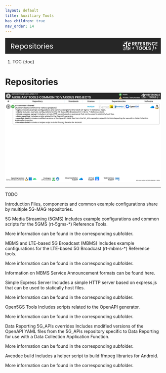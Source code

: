 ```yaml
---
layout: default
title: Auxiliary Tools
has_children: true
nav_order: 14
---
```


<img src="../../assets/images/Banner_Repositories.png" /> 

1. TOC
{:toc}

# Repositories

<img src="../../assets/images/projects/common_tools.png">

---

TODO

Introduction
Files, components and common example configurations share by multiple 5G-MAG repositories.

5G Media Streaming (5GMS)
Includes example configurations and common scripts for the 5GMS (rt-5gms-*) Reference Tools.

More information can be found in the corresponding subfolder.

MBMS and LTE-based 5G Broadcast (MBMS)
Includes example configurations for the LTE-based 5G Broadcast (rt-mbms-*) Reference tools.

More information can be found in the corresponding subfolder.

Information on MBMS Service Announcement formats can be found here.

Simple Express Server
Includes a simple HTTP server based on express.js that can be used to statically host files.

More information can be found in the corresponding subfolder.

Open5GS Tools
Includes scripts related to the OpenAPI generator.

More information can be found in the corresponding subfolder.

Data Reporting 5G_APIs overrides
Includes modified versions of the OpenAPI YAML files from the 5G_APIs repository specific to Data Reporting for use with a Data Collection Application Function.

More information can be found in the corresponding subfolder.

Avcodec build
Includes a helper script to build ffmpeg libraries for Android.

More information can be found in the corresponding subfolder.

